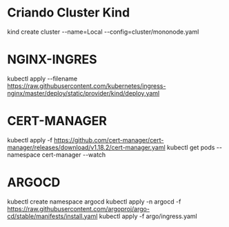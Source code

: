 # Criando Cluster Kind
kind create cluster --name=Local --config=cluster/mononode.yaml
# NGINX-INGRES
kubectl apply --filename https://raw.githubusercontent.com/kubernetes/ingress-nginx/master/deploy/static/provider/kind/deploy.yaml
# CERT-MANAGER
kubectl apply -f https://github.com/cert-manager/cert-manager/releases/download/v1.18.2/cert-manager.yaml
kubectl get pods --namespace cert-manager --watch
# ARGOCD
kubectl create namespace argocd
kubectl apply -n argocd -f https://raw.githubusercontent.com/argoproj/argo-cd/stable/manifests/install.yaml
kubectl apply -f argo/ingress.yaml
#
